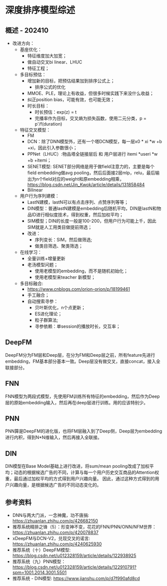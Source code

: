 # 深度排序模型综述

## 概述 - 202410

* 改进方向：
  * 基座优化：
    * 特征维度加大加宽；
    * 做自动交叉bi linear、LHUC
    * 特征工程；
  * 多目标预估：
    * 增加新的目标，把预估结果加到排序公式上；
      * 排序公式的优化
    * MMOE、PLE，理论上有收益，但很多时候实践下来没什么收益；
    * 纠正position bias，可能有效，也可能无效；
    * 时长目标：
      * 时长预估：exp(z) = t
      * 完播率作为目标，交叉熵为损失函数，使用二元分类，p = p'/f(duration)
  * 特征交叉模型：
    * FM
    * DCN：除了DNN模型外，还有一个塔DCN模型，每一层x0 * xi *w +b +xi，因此引入参数很小；
    * PPNet（LHUC）:物品塔全链接层后 和 用户层进行 itemi *useri *w +b +itemi；
    * SENET模型: SENET部分网络是用于做field注意力的，主要是每个field embedding做avg pooling，然后后面接2层mlp，relu，最后输出为n个field对应的weight和原embedding相乘，https://blog.csdn.net/Jin_Kwok/article/details/131858484
    * Bilinear
  * 用户行为序列建模：
    * LastN建模，lastN可以有点击序列、点赞序列等等；
    * DIN模型：普通lastN建模是embedding后随机平均，DIN是lastN和物品ID进行相似度技术，得到权重，然后加权平均；
    * SIM模型；DIN的长度一般是100-200，但用户行为可能上千，因此SIM就是人工用类目做提前筛选；
    * 改进：
      * 序列变长：SIM，然后做筛选;
      * 做类目筛选、聚类筛选；
  * 在线学习：
    * 全量训练+增量更新
    * 老汤模型问题；
      * 使用老模型的embedding，而不是随机初始化；
      * 使用老模型来teacher 新模型；
  * 多目标融合:
    * https://www.cnblogs.com/orion-orion/p/18199461
    * 手工融合；
    * 自动搜索寻参：
      * 贝叶斯优化，n个点更新；
      * ES进化理论；
      * 粒子群算法;
      * 寻参依赖：单session的播放时长，交互率；

## DeepFM

DeepFM分为FM层和Deep层，在分为FM和Deep层之前，所有feature先进行embedding，FM基本部分基本一致。Deep层没有做交叉，直接concat，接入全联接部分。

## FNN

FNN模型为两段式模型，先使用FM训练所有特征的embedding，然后作为Deep层的原始embedding输入，然后再在deep层进行训练。用的应该特别少。

## PNN

PNN算是DeepFM的进化版，也将FM层融入到了Deep侧，Deep层为embedding进行内积，得到N*N维输入，然后再接入全联接。

## DIN

DIN模型在Base Model基础上进行改进，将sum/mean pooling改成了加权平均；动态的根据候选广告的不同，计算与每一个用户历史交互商品的Attention权重，最后通过加权平均的方式得到用户兴趣向量。 因此，通过这种方式得到的用户兴趣向量，是根据候选广告的不同动态变化的。

## 参考资料

* DNN与两大门派，一念神魔，功不唐捐: https://zhuanlan.zhihu.com/p/426682150
* 推荐系统精排之锋（5）：形变神不变，花花的FNN/PNN/ONN/NFM世界：https://zhuanlan.zhihu.com/p/420078837
* xDeepFM与DCN-V2，兑现交叉的诺言: https://zhuanlan.zhihu.com/p/4240625930
* 推荐系统（十）DeepFM模型: https://blog.csdn.net/u012328159/article/details/122938925
* 推荐系统（九）PNN模型：https://blog.csdn.net/u012328159/article/details/122910791?spm=1001.2014.3001.5501
* 推荐系统 - DIN模型: https://www.jianshu.com/p/d7f990afd8cd